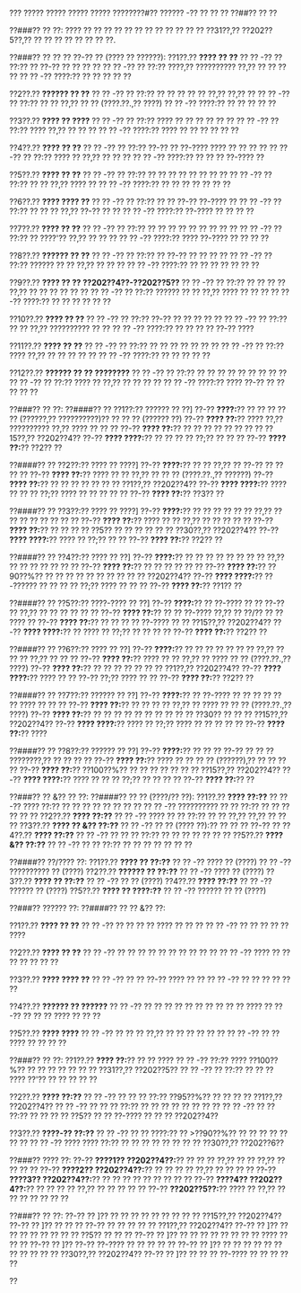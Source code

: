 ??? ????? ????? ????? ????? ????????#?? ?????? -?? ?? ?? ??
??##?? ?? ??

??###?? ?? ??:
???? ?? ?? ?? ?? ?? ?? ?? ?? ?? ?? ?? ?? ??31??,?? ??202??5??,?? ?? ?? ?? ?? ?? ?? ?? ??.

??###?? ?? ?? ?? ??-?? ?? (???? ?? ??????):
??1??.?? **???? ?? ??**
??  ?? -?? ?? ??:?? ?? ??-?? ?? ?? ?? ??
??  ?? -?? ?? ??:?? ????,?? ?????????? ??,?? ?? ?? ?? ??
??  ?? -?? ????:?? ?? ?? ?? ?? ??

??2??.?? **?????? ?? ??**
??  ?? -?? ?? ??:?? ?? ?? ?? ?? ?? ??,?? ??,?? ??
??  ?? -?? ?? ??:?? ?? ?? ??,?? ?? ?? (????.??.,?? ????)
??  ?? -?? ????:?? ?? ?? ?? ?? ??

??3??.?? **???? ?? ????**
??  ?? -?? ?? ??:?? ???? ?? ?? ?? ?? ?? ??
??  ?? -?? ?? ??:?? ???? ??,?? ?? ?? ??
??  ?? -?? ????:?? ???? ?? ?? ?? ?? ?? ??

??4??.?? **???? ?? ??**
??  ?? -?? ?? ??:?? ??-?? ?? ??-???? ???? ?? ?? ?? ??
??  ?? -?? ?? ??:?? ???? ?? ??,?? ?? ?? ??
??  ?? -?? ????:?? ?? ?? ?? ??-???? ??

??5??.?? **???? ?? ??**
??  ?? -?? ?? ??:?? ?? ?? ?? ?? ?? ?? ?? ??
??  ?? -?? ?? ??:?? ?? ?? ??,?? ???? ??
??  ?? -?? ????:?? ?? ?? ?? ?? ?? ?? ??

??6??.?? **???? ???? ??**
??  ?? -?? ?? ??:?? ?? ?? ??-?? ??-???? ??
??  ?? -?? ?? ??:?? ?? ?? ?? ??,?? ??-?? ?? ??
??  ?? -?? ????:?? ??-???? ?? ?? ?? ??

??7??.?? **???? ?? ??**
??  ?? -?? ?? ??:?? ?? ?? ?? ?? ?? ?? ?? ?? ??
??  ?? -?? ?? ??:?? ?? ????'?? ??,?? ?? ?? ??
??  ?? -?? ????:?? ???? ??-???? ?? ?? ?? ??

??8??.?? **?????? ?? ??**
??  ?? -?? ?? ??:?? ?? ??-?? ?? ?? ?? ??
??  ?? -?? ?? ??:?? ?????? ?? ?? ??,?? ?? ?? ??
??  ?? -?? ????:?? ?? ?? ?? ?? ?? ?? ??

??9??.?? **???? ?? ?? ??202??4??-??202??5??**
??  ?? -?? ?? ??:?? ?? ?? ?? ?? ??,?? ?? ?? ?? ?? ?? ??
??  ?? -?? ?? ??:?? ?????? ?? ?? ??,?? ???? ?? ?? ??
??  ?? -?? ????:?? ?? ?? ?? ?? ?? ??

??10??.?? **???? ?? ??**
??   ?? -?? ?? ??:?? ??-?? ?? ?? ?? ?? ??
??   ?? -?? ?? ??:?? ?? ?? ??,?? ?????????? ?? ??
??   ?? -?? ????:?? ?? ?? ?? ?? ??-?? ????

??11??.?? **???? ?? ??**
??   ?? -?? ?? ??:?? ?? ?? ?? ?? ?? ?? ??
??   ?? -?? ?? ??:?? ???? ??,?? ?? ?? ?? ?? ??
??   ?? -?? ????:?? ?? ?? ?? ?? ??

??12??.?? **?????? ?? ?? ????????**
??   ?? -?? ?? ??:?? ?? ?? ?? ?? ?? ?? ?? ?? ??
??   ?? -?? ?? ??:?? ???? ?? ??,?? ?? ?? ?? ??
??   ?? -?? ????:?? ???? ??-?? ?? ?? ?? ?? ??

??###?? ?? ??:
??####?? ?? ??1??:?? ?????? ?? ??]
??-?? **????:**?? ?? ?? ?? ?? ?? (??????,?? ??????????)?? ?? ?? ?? (?????? ??)
??-?? **???? ??:**?? ???? ??,?? ?????????? ??,?? ???? ?? ?? ??
??-?? **???? ??:**?? ?? ?? ?? ?? ?? ?? ?? ?? ??15??,?? ??202??4??
??-?? **???? ????:**?? ?? ?? ?? ?? ??;?? ?? ?? ??
??-?? **???? ??:**?? ??2?? ??

??####?? ?? ??2??:?? ???? ?? ????]
??-?? **????:**?? ?? ?? ??,?? ?? ??-?? ?? ?? ?? ??
??-?? **???? ??:**?? ???? ?? ?? ??,?? ?? ?? ?? (????.??.,?? ??????)
??-?? **???? ??:**?? ?? ?? ?? ?? ?? ?? ?? ??1??,?? ??202??4??
??-?? **???? ????:**?? ???? ?? ?? ?? ??;?? ???? ?? ?? ?? ?? ??
??-?? **???? ??:**?? ??3?? ??

??####?? ?? ??3??:?? ???? ?? ????]
??-?? **????:**?? ?? ?? ?? ?? ?? ?? ??,?? ?? ?? ?? ?? ?? ?? ?? ??
??-?? **???? ??:**?? ???? ?? ?? ??,?? ?? ?? ?? ?? ??
??-?? **???? ??:**?? ?? ?? ?? ?? ??5?? ?? ?? ?? ?? ?? ?? ??30??,?? ??202??4??
??-?? **???? ????:**?? ???? ?? ??;?? ?? ??
??-?? **???? ??:**?? ??2?? ??

??####?? ?? ??4??:?? ???? ?? ??]
??-?? **????:**?? ?? ?? ?? ?? ?? ?? ?? ?? ??,?? ?? ?? ?? ?? ?? ?? ??
??-?? **???? ??:**?? ?? ?? ?? ?? ?? ??
??-?? **???? ??:**?? ??90??%?? ?? ?? ?? ?? ?? ?? ?? ?? ?? ?? ??202??4??
??-?? **???? ????:**?? ??-?????? ?? ?? ?? ?? ??;?? ???? ?? ?? ??
??-?? **???? ??:**?? ??1?? ??

??####?? ?? ??5??:?? ????-???? ?? ??]
??-?? **????:**?? ?? ??-???? ?? ?? ??-?? ?? ??,?? ?? ?? ?? ?? ?? ??
??-?? **???? ??:**?? ?? ?? ??-???? ??,?? ?? ??/?? ?? ?? ???? ??
??-?? **???? ??:**?? ?? ?? ?? ?? ??-???? ?? ?? ??15??,?? ??202??4??
??-?? **???? ????:**?? ?? ???? ?? ??;?? ?? ?? ?? ??
??-?? **???? ??:**?? ??2?? ??

??####?? ?? ??6??:?? ???? ?? ??]
??-?? **????:**?? ?? ?? ?? ?? ?? ?? ?? ??,?? ?? ?? ?? ??,?? ?? ?? ??
??-?? **???? ??:**?? ???? ?? ?? ??,?? ?? ???? ?? ?? (????.??.,?? ????)
??-?? **???? ??:**?? ?? ?? ?? ?? ?? ?? ?? ??1??,?? ??202??4??
??-?? **???? ????:**?? ???? ?? ?? ??-?? ??;?? ???? ?? ??
??-?? **???? ??:**?? ??2?? ??

??####?? ?? ??7??:?? ?????? ?? ??]
??-?? **????:**?? ?? ??-???? ?? ?? ?? ?? ?? ?? ???? ?? ?? ??
??-?? **???? ??:**?? ?? ?? ?? ?? ??,?? ?? ???? ?? ?? ?? (????.??.,?? ????)
??-?? **???? ??:**?? ?? ?? ?? ?? ?? ?? ?? ?? ?? ?? ??30?? ?? ?? ?? ??15??,?? ??202??4??
??-?? **???? ????:**?? ???? ?? ??;?? ???? ?? ?? ?? ?? ??
??-?? **???? ??:**?? ????

??####?? ?? ??8??:?? ?????? ?? ??]
??-?? **????:**?? ?? ?? ?? ??-?? ?? ?? ?? ????????,?? ?? ?? ?? ??
??-?? **???? ??:**?? ???? ?? ?? ?? ?? (??????),?? ?? ?? ?? ??
??-?? **???? ??:**?? ??100??%?? ?? ?? ?? ?? ?? ?? ?? ??15??,?? ??202??4??
??-?? **???? ????:**?? ???? ?? ?? ?? ??;?? ?? ?? ?? ??
??-?? **???? ??:**?? ??

??###?? ?? &?? ?? ??:
??####?? ?? ?? (????/?? ??):
??1??.?? **???? ??:??**
??  ?? -?? ???? ??:?? ?? ?? ?? ?? ?? ?? ?? ??
??  ?? -?? ?????????? ?? ?? ??:?? ?? ?? ?? ?? ?? ??
??2??.?? **???? ??:??**
??  ?? -?? ???? ?? ?? ??:?? ?? ?? ??,?? ??,?? ?? ?? ??
??3??.?? **???? ?? &?? ??:??**
??  ?? -?? ?? ?? (???? ??):?? ?? ?? ?? ??-?? ??
??4??.?? **???? ??:??**
??  ?? -?? ?? ?? ?? ??:?? ?? ?? ?? ?? ?? ?? ??
??5??.?? **???? &?? ??:??**
??  ?? -?? ?? ?? ??:?? ?? ?? ?? ?? ?? ?? ??

??####?? ??/???? ??:
??1??.?? **???? ?? ??:??**
??  ?? -?? ???? ?? (????)
??  ?? -?? ?????????? ?? (????)
??2??.?? **?????? ?? ??:??**
??  ?? -?? ???? ?? (????)
??3??.?? **???? ?? ??:??**
??  ?? -?? ?? ?? (????)
??4??.?? **???? ??:??**
??  ?? -?? ?????? ?? (????)
??5??.?? **???? ?? ????:??**
??  ?? -?? ?????? ?? ?? (????)

??###?? ?????? ??:
??####?? ?? ?? &?? ??:

??1??.?? **???? ?? ??**
??  ?? -?? ?? ?? ?? ?? ???? ?? ?? ??
??  ?? -?? ?? ?? ?? ?? ?? ????

??2??.?? **???? ?? ??**
??  ?? -?? ?? ?? ?? ?? ?? ?? ?? ?? ?? ??
??  ?? -?? ???? ?? ?? ?? ?? ?? ?? ??

??3??.?? **???? ???? ??**
??  ?? -?? ?? ?? ??-?? ???? ?? ??
??  ?? -?? ?? ?? ?? ?? ?? ??

??4??.?? **?????? ?? ??????**
??  ?? -?? ?? ?? ?? ?? ?? ?? ?? ?? ?? ?? ????
??  ?? -?? ?? ?? ?? ???? ?? ?? ??

??5??.?? **???? ????**
??  ?? -?? ?? ?? ?? ??,?? ?? ?? ?? ?? ?? ??
??  ?? -?? ?? ?? ???? ?? ?? ?? ??

??###?? ?? ??:
??1??.?? **???? ??:**?? ?? ?? ????
??  ?? -?? ??:?? ???? ??100??%?? ?? ?? ?? ?? ?? ?? ?? ??31??,?? ??202??5??
??  ?? -?? ?? ??:?? ?? ?? ?? ???? ??'?? ?? ?? ?? ?? ??

??2??.?? **???? ??:??**
??  ?? -?? ?? ?? ?? ??:?? ??95??%?? ?? ?? ?? ?? ??1??,?? ??202??4??
??  ?? -?? ?? ?? ?? ??:?? ?? ?? ?? ?? ?? ?? ?? ??
??  ?? -?? ?? ?? ??:?? ?? ?? ?? ?? ??5?? ?? ?? ??-???? ?? ?? ?? ??202??4??

??3??.?? **????-?? ??:??**
??  ?? -?? ?? ?? ????:?? ?? >??90??%?? ?? ?? ?? ?? ?? ?? ??
??  ?? -?? ???? ???? ??:?? ?? ?? ?? ?? ?? ?? ?? ?? ??30??,?? ??202??6??

??###?? ???? ??:
??-?? **????1?? ??202??4??:**?? ?? ?? ?? ??,?? ?? ?? ??,?? ?? ?? ?? ??
??-?? **????2?? ??202??4??:**?? ?? ?? ?? ?? ??,?? ?? ?? ?? ??
??-?? **????3?? ??202??4??:**?? ?? ?? ?? ?? ?? ?? ?? ?? ??
??-?? **????4?? ??202??4??:**?? ?? ?? ?? ?? ??,?? ?? ?? ?? ?? ??
??-?? **??202??5??:**?? ???? ?? ??,?? ?? ?? ?? ?? ?? ?? ??

??###?? ?? ??:
??-?? ?? ]?? ?? ?? ?? ?? ?? ?? ?? ?? ?? ??15??,?? ??202??4??
??-?? ?? ]?? ?? ?? ?? ??-?? ?? ?? ?? ?? ?? ??1??,?? ??202??4??
??-?? ?? ]?? ?? ?? ?? ?? ?? ?? ?? ?? ??5?? ?? ?? ??
??-?? ?? ]?? ?? ?? ?? ?? ?? ?? ?? ?? ???? ?? ?? ??
??-?? ?? ]?? ??-?? ??-???? ?? ?? ?? ?? ??
??-?? ?? ]?? ?? ?? ?? ?? ?? ?? ?? ?? ?? ?? ?? ??30??,?? ??202??4??
??-?? ?? ]?? ?? ?? ?? ??-???? ?? ?? ?? ?? ??

??